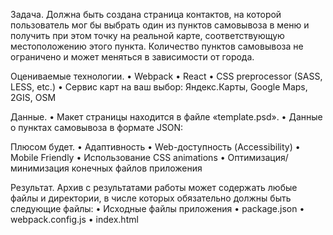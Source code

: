 Задача.
Должна быть создана страница контактов, на которой пользователь мог бы выбрать один из пунктов самовывоза в меню и получить при этом точку на реальной карте, соответствующую местоположению этого пункта. Количество пунктов самовывоза не ограничено и может меняться в зависимости от города.

Оцениваемые технологии.
•	Webpack
•	React
•	CSS preprocessor (SASS, LESS, etc.)
•	Сервис карт на ваш выбор: Яндекс.Карты, Google Maps, 2GIS, OSM

Данные.
•	Макет страницы находится в файле «template.psd».
•	Данные о пунктах самовывоза в формате JSON: 

Плюсом будет.
•	Адаптивность
•	Web-доступность (Accessibility)
•	Mobile Friendly
•	Использование CSS animations
•	Оптимизация/минимизация конечных файлов приложения

Результат.
Архив с результатами работы может содержать любые файлы и директории, в числе которых обязательно должны быть следующие файлы:
•	Исходные файлы приложения
•	package.json
•	webpack.config.js
•	index.html

